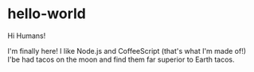 # hello-world

Hi Humans!

I'm finally here! I like Node.js and CoffeeScript (that's what I'm made of!)
I'be had tacos on the moon and find them far superior to Earth tacos.

